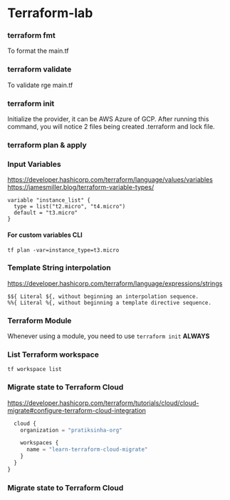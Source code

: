 # Terraform-lab



### terraform fmt
To format the main.tf


### terraform validate
To validate rge main.tf

### terraform init

Initialize the provider, it can be AWS Azure of GCP. After running this command, you will notice 2 files being created .terraform and lock file. 

### terraform plan & apply


### Input Variables
https://developer.hashicorp.com/terraform/language/values/variables 
https://jamesmiller.blog/terraform-variable-types/

```
variable "instance_list" {
  type = list("t2.micro", "t4.micro")
  default = "t3.micro"
}
```

#### For custom variables CLI

```
tf plan -var=instance_type=t3.micro
```


### Template String interpolation

https://developer.hashicorp.com/terraform/language/expressions/strings

```
$${	Literal ${, without beginning an interpolation sequence.
%%{	Literal %{, without beginning a template directive sequence.
```

### Terraform Module

Whenever using a module, you need to use `terraform init` **ALWAYS**

### List Terraform workspace

`tf workspace list`

### Migrate state to Terraform Cloud

https://developer.hashicorp.com/terraform/tutorials/cloud/cloud-migrate#configure-terraform-cloud-integration

```tf
  cloud {
    organization = "pratiksinha-org"

    workspaces {
      name = "learn-terraform-cloud-migrate"
    }
  }
}
```

### Migrate state to Terraform Cloud

